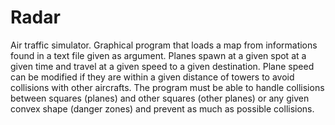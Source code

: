 # Radar
Air traffic simulator. Graphical program that loads a map from informations found in a text file given as argument. Planes spawn at a given spot at a given time and travel at a given speed to a given destination. Plane speed can be modified if they are within a given distance of towers to avoid collisions with other aircrafts. The program must be able to handle collisions between squares (planes) and other squares (other planes) or any given convex shape (danger zones) and prevent as much as possible collisions.
